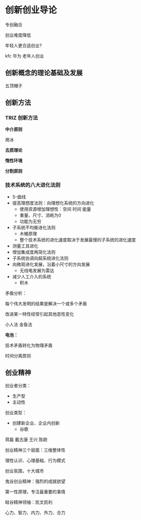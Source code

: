 # 创新创业导论

专创融合

创业难度降低



年轻人更合适创业?

kfc 华为 老年人创业

## 创新概念的理论基础及发展



五顶帽子





## 创新方法

### TRIZ 创新方法



**中介原则**

用冰



**去质理论**



**惰性环境**



**分割原则**



### 技术系统的八大进化法则

- S-曲线
- 提高理想度法则：向理想化系统的方向进化
  - 使用资源增加理想性：空间 时间 能量
  - 重量、尺寸、消耗为0
  - 功能为无穷
- 子系统不均衡进化法则
  - 木桶原理
  - 整个技术系统的进化速度取决于发展最慢的子系统的进化速度
- 测量工具进化
- 增加集成度再简化法则
- 子系统协调向超系统进化法则
- 向微观进化发展，沿着小尺寸的方向发展
  - 无线电发展为雷达
- 减少人工介入的系统
  - 积木



矛盾分析：

每个伟大发明的结果是解决一个或多个矛盾

改进某一特性经常引起其他恶性变化



小人法   金鱼法



**电池：**

技术矛盾转化为物理矛盾

时间分离原则



## 创业精神

创业者分类：

- 生产型
- 主动性

创业类型：

- 创建新企业、企业内创新
  - 谷歌



蒋磊  戴志康 王兴 陈欧



创业精神三个层面：三维整体性

理性认识、心理基础、行为模式



创业氛围，十大城市



鬼谷创业精神：强烈的成就欲望

第一性原理，专注最重要的事情





硅谷精神领袖：凯文凯利



心力、智力、内力、外力、合力
